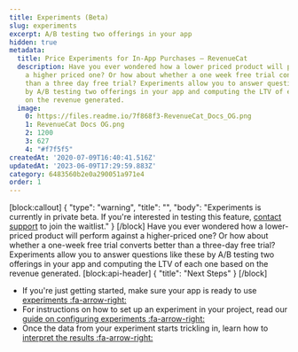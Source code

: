 ```yaml
---
title: Experiments (Beta)
slug: experiments
excerpt: A/B testing two offerings in your app
hidden: true
metadata:
  title: Price Experiments for In-App Purchases – RevenueCat
  description: Have you ever wondered how a lower priced product will perform against
    a higher priced one? Or how about whether a one week free trial converts better
    than a three day free trial? Experiments allow you to answer questions like these
    by A/B testing two offerings in your app and computing the LTV of each one based
    on the revenue generated.
  image:
    0: https://files.readme.io/7f868f3-RevenueCat_Docs_OG.png
    1: RevenueCat Docs OG.png
    2: 1200
    3: 627
    4: "#f7f5f5"
createdAt: '2020-07-09T16:40:41.516Z'
updatedAt: '2023-06-09T17:29:59.883Z'
category: 6483560b2e0a290051a971e4
order: 1
---
```

[block:callout]
{
  "type": "warning",
  "title": "",
  "body": "Experiments is currently in private beta. If you're interested in testing this feature, [contact support](https://app.revenuecat.com/settings/support) to join the waitlist."
}
[/block]
Have you ever wondered how a lower-priced product will perform against a higher-priced one? Or how about whether a one-week free trial converts better than a three-day free trial? Experiments allow you to answer questions like these by A/B testing two offerings in your app and computing the LTV of each one based on the revenue generated.
[block:api-header]
{
  "title": "Next Steps"
}
[/block]
* If you're just getting started, make sure your app is ready to use [experiments :fa-arrow-right:](doc:experiments-overview)
* For instructions on how to set up an experiment in your project, read our [guide on configuring experiments :fa-arrow-right:](doc:configuring-experiments)
* Once the data from your experiment starts trickling in, learn how to [interpret the results :fa-arrow-right:](doc:experiments-results)